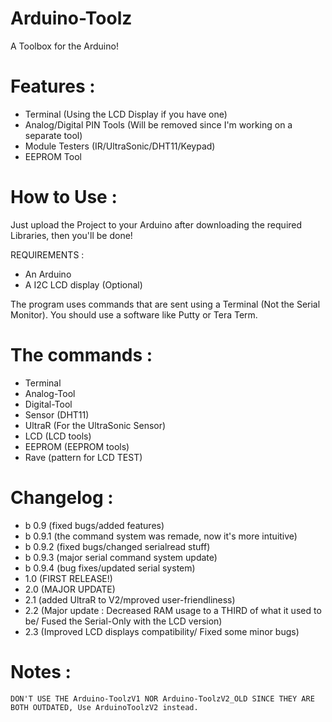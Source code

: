 # Arduino-Toolz
 A Toolbox for the Arduino!

# Features :

 - Terminal (Using the LCD Display if you have one)
 - Analog/Digital PIN Tools (Will be removed since I'm working on a separate tool) 
 - Module Testers (IR/UltraSonic/DHT11/Keypad)
 - EEPROM Tool

 # How to Use :

Just upload the Project to your Arduino after downloading the required Libraries, then you'll be done!

 REQUIREMENTS :
 - An Arduino
 - A I2C LCD display (Optional)

The program uses commands that are sent using a Terminal (Not the Serial Monitor).
You should use a software like Putty or Tera Term.

# The commands : 

 - Terminal
 - Analog-Tool
 - Digital-Tool
 - Sensor (DHT11) 
 - UltraR (For the UltraSonic Sensor)
 - LCD (LCD tools)
 - EEPROM (EEPROM tools)
 - Rave (pattern for LCD TEST)
 
# Changelog :

 - b 0.9 (fixed bugs/added features)
 - b 0.9.1 (the command system was remade, now it's more intuitive)
 - b 0.9.2 (fixed bugs/changed serialread stuff)
 - b 0.9.3 (major serial command system update)
 - b 0.9.4 (bug fixes/updated serial system)
 - 1.0 (FIRST RELEASE!)
 - 2.0 (MAJOR UPDATE)
 - 2.1 (added UltraR to V2/mproved user-friendliness)
 - 2.2 (Major update : Decreased RAM usage to a THIRD of what it used to be/ Fused the Serial-Only with the LCD version)
 - 2.3 (Improved LCD displays compatibility/ Fixed some minor bugs)
 
# Notes :

	DON'T USE THE Arduino-ToolzV1 NOR Arduino-ToolzV2_OLD SINCE THEY ARE BOTH OUTDATED, Use ArduinoToolzV2 instead.
